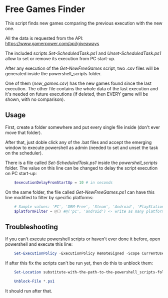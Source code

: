 # Free Games Finder

This script finds new games comparing the previous execution with the new one.

All the data is requested from the API: <https://www.gamerpower.com/api/giveaways>

The included scripts *Set-ScheduledTask.ps1* and *Unset-ScheduledTask.ps1* allow to set or remove its execution from PC start-up.

After any execution of the *Get-NewFreeGames* script, two .csv files will be generated inside the powershell_scripts folder.

One of them (*new_games.csv*) has the new games found since the last execution. The other file contains the whole data of the last execution and it's needed on future executions (if deleted, then EVERY game will be shown, with no comparison).

## Usage

First, create a folder somewhere and put every single file inside (don't ever move that folder).

After that, just doble click any of the .bat files and accept the emerging window to execute powershell as admin (needed to set and unset the task on the scheduler).

There is a file called *Set-ScheduledTask.ps1* inside the *powershell_scripts* folder. The value on this line can be changed to delay the script execution on PC start-up:

```powershell
    $executionDelayFromStartUp = 10 # in seconds
```

On the same folder, the file called *Get-NewFreeGames.ps1* can have this line modified to filter by specific platforms:

```powershell
    # Sample values: 'PC', 'DRM-Free', 'Steam', 'Android', 'PlayStation', 'Xbox', 'Gog', 'Itch.io', 'iOS'
    $platformFilter = @() #@('pc', 'android') <- write as many platforms as needed just like this
```

## Troubleshooting

If you can't execute powershell scripts or haven't ever done it before, open powershell and execute this line:

```powershell
    Set-ExecutionPolicy -ExecutionPolicy RemoteSigned -Scope CurrentUser
```

If after this fix the scripts can't be run yet, then do this to unblock them:

```powershell
    Set-Location substitute-with-the-path-to-the-powershell_scripts-folder

    Unblock-File *.ps1
```

It should run after that.
